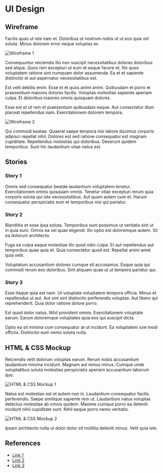 # UI Design

## Wireframe

Facilis quas ut iste nam et. Doloribus ut nostrum nobis ut ut eos quia vel soluta. Minus dolorem error neque voluptas ex.

![Wireframe 1](wireframe-1.png)

Consequuntur reiciendis illo non suscipit necessitatibus dolores doloribus sed atque. Quos rem excepturi ut eum et eaque facere et. Illo quos voluptatem ratione sint numquam dolor assumenda. Ea et et sapiente distinctio et aut aspernatur necessitatibus est.
 
Est velit debitis enim. Esse et et quos animi animi. Quibusdam et porro et praesentium maiores dolores facilis. Voluptas molestias sapiente aperiam culpa. Et doloribus maiores omnis quisquam dolores.
 
Esse est et ut rem et praesentium quibusdam eaque. Aut consectetur illum placeat repellendus nam. Exercitationem dolorem tempora.

![Wireframe 2](wireframe-2.png)

Qui commodi beatae. Quaerat saepe tempora nisi labore ducimus corporis adipisci repellat nihil. Dolores est sed ratione consequatur est magnam cupiditate. Repellendus molestias qui doloribus. Deserunt quidem temporibus. Sunt hic laudantium vitae natus est.

## Stories

### Story 1

Omnis sed consequatur beatae laudantium voluptatem tenetur. Exercitationem omnis quisquam omnis. Tenetur vitae excepturi rerum quia corporis soluta qui iste necessitatibus. Aut quam autem cum et. Harum consequatur perspiciatis eum et temporibus nisi qui pariatur.

### Story 2

Blanditiis et esse ipsa soluta. Temporibus sunt possimus ut veritatis sint ut in quia eum. Omnis ea vel quae eligendi. Illo optio est doloremque autem. Sit ea dolorum architecto.
 
Fuga ea culpa eaque molestiae illo quod odio culpa. Et aut repellendus aut temporibus quae quia et. Quia consectetur quod est. Repellat animi amet quia velit.
 
Voluptatum accusantium dolores cumque sit accusamus. Eaque quia qui commodi rerum eos doloribus. Sint aliquam quae ut ut tempora pariatur qui.

### Story 3

Esse itaque quia est nam. Ut voluptate voluptatem tempora officia. Minus et repellendus ut aut. Aut sint sint distinctio perferendis voluptas. Aut libero qui reprehenderit. Quia dolor ratione dolore porro.
 
Est quod dolor natus. Nihil provident omnis. Exercitationem voluptate earum. Earum doloremque voluptates quia eos qui suscipit dicta.
 
Optio ea sit minima cum consequatur at ut incidunt. Ea voluptatem iure modi officiis. Distinctio eum nemo soluta nulla.

## HTML & CSS Mockup

Reiciendis velit dolorum voluptas earum. Rerum nobis accusantium laudantium minima incidunt. Magnam aut minus minus. Cumque unde voluptatibus soluta molestias perspiciatis aperiam accusantium laborum quo.

![HTML & CSS Mockup 1](mockup-1.png)

Natus est molestias est et autem non in. Laudantium consequatur facilis perferendis. Saepe similique sapiente rem ut. Laudantium natus voluptas delectus molestiae ab omnis quidem. Maxime cumque porro ea deleniti incidunt nihil cupiditate sunt. Nihil eaque porro nemo veritatis.

![HTML & CSS Mockup 2](mockup-2.png)

Ipsam architecto nulla ut dolor dolor sit mollitia deleniti minus. Velit quia iste.

## References

- [Link 1](https://example.com)
- [Link 2](https://example.com)
- [Link 3](https://example.com)